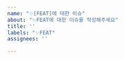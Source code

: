 ```yaml
---
name: "✨[FEAT]에 대한 이슈"
about: "✨FEAT에 대한 이슈를 작성해주세요"
title: ''
labels: "✨FEAT"
assignees: ''

---
```



